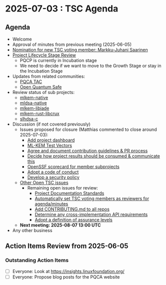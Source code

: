 # 2025-07-03 : TSC Agenda

## Agenda

* Welcome
* Approval of minutes from previous meeting (2025-06-05)
* [Nomination for new TSC voting member: Markku-Juhani Saarinen](https://github.com/pq-code-package/tsc/issues/176)
* [Project Lifecycle Stage Review](https://github.com/pq-code-package/tsc/issues/178)
    * PQCP is currently in Incubation stage
    * We need to decide if we want to move to the Growth Stage or stay in the Incubation Stage
* Updates from related communities:
    * [PQCA TAC](https://github.com/PQCA/TAC)
    * [Open Quantum Safe](https://github.com/open-quantum-safe)
* Review status of sub projects:
    * [mlkem-native](https://github.com/pq-code-package/mlkem-native)
    * [mldsa-native](https://github.com/pq-code-package/mldsa-native)
    * [mlkem-libjade](https://github.com/pq-code-package/mlkem-libjade)
    * [mlkem-rust-libcrux](https://github.com/pq-code-package/mlkem-rust-libcrux)
    * [slhdsa-c](https://github.com/pq-code-package/slhdsa-c)
* Discussion (if not covered previously)
    * Issues proposed for closure (Matthias commented to close around 2025-07-03):
        * [Add project dashboard](https://github.com/pq-code-package/tsc/issues/58)
        * [ML-KEM Test Vectors](https://github.com/pq-code-package/tsc/issues/29)
        * [Agree and document contribution guidelines & PR process](https://github.com/pq-code-package/tsc/issues/22)
        * [Decide how project results should be consumed & communicate this](https://github.com/pq-code-package/tsc/issues/15)
        * [OpenSSF scorecard for member subprojects](https://github.com/pq-code-package/tsc/issues/14)
        * [Adopt a code of conduct](https://github.com/pq-code-package/tsc/issues/9)
        * [Develop a security policy](https://github.com/pq-code-package/tsc/issues/8)
    * [Other Open TSC issues](https://github.com/orgs/pq-code-package/projects/4/views/1)
        * Remaining open issues for review:
            * [Project Documentation Standards](https://github.com/pq-code-package/tsc/issues/151)
            * [Automatically set TSC voting members as reviewers for agenda/minutes](https://github.com/pq-code-package/tsc/issues/62)
            * [Add CONTRIBUTING.md to all repos](https://github.com/pq-code-package/tsc/issues/54)
            * [Determine any cross-implementation API requirements](https://github.com/pq-code-package/tsc/issues/4)
            * [Adopt a definition of assurance levels](https://github.com/pq-code-package/tsc/issues/3)
    * **Next meeting: 2025-08-07 13:00 UTC**
* Any other business

## Action Items Review from 2025-06-05

### Outstanding Action Items

* [ ] Everyone: Look at https://insights.linuxfoundation.org/
* [ ] Everyone: Propose blog posts for the PQCA website
